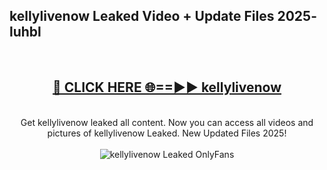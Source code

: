 <h2>kellylivenow Leaked Video + Update Files 2025- luhbl</h2>
<br>
<div align="center">
<h2><a href="https://libra.edu.pl?kellylivenow" rel="nofollow">🔴 CLICK HERE 🌐==►► kellylivenow</a></h2>
<br>
Get kellylivenow leaked all content. Now you can access all videos and pictures of kellylivenow Leaked. New Updated Files 2025!
<br>
<br>
<a href="https://libra.edu.pl?kellylivenow" rel="nofollow" data-target="animated-image.originalLink"><img src="https://i.ibb.co.com/WyWwxjT/player-gif2.gif" alt="kellylivenow Leaked OnlyFans" style="max-width: 100%; display: inline-block;" data-target="animated-image.originalImage"></a>
</div>
<br>
